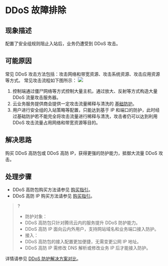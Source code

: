# DDoS 故障排除

## 现象描述
配置了安全组规则阻止入站后，业务仍遭受到 DDoS 攻击。

## 可能原因
常见 DDoS 攻击方法包括：攻击网络和带宽资源、攻击系统资源、攻击应用资源等方式。
常见攻击流程如下图所示：
![](https://main.qcloudimg.com/raw/f47438cfa5dfa34da164027d05c84cb1.png)
1. 控制端通过僵尸网络等方式控制大量主机，通过放大、反射等方式构造大量 DDoS 流量攻击服务器。
2. 云业务服务提供商会提供一定攻击流量稀释与清洗的 [基础防护](https://cloud.tencent.com/document/product/1020)。
3. 用户进行安全组的入站策略等配置，只能达到基于 IP 和端口的防护，此时经过基础防护若不能完全将攻击流量进行稀释与清洗，攻击者仍可以达到利用 DDoS 攻击流量占用网络和带宽资源等目的。

## 解决思路
购买 DDoS 高防包或 DDoS 高防 IP，获得更强的防护能力，抵御大流量 DDoS 攻击。

## 处理步骤
- DDoS 高防包购买方法请参见 [购买指引](https://cloud.tencent.com/document/product/1021/43894)。
- DDoS 高防 IP 购买方法请参见 [购买指引](https://cloud.tencent.com/document/product/1014/44082)。

>?
>- 防护对象：
>  - DDoS 高防包只针对腾讯云内的服务提升 DDoS 防护能力。
>  - DDoS 高防 IP 面向云内外用户，支持网站域名和业务端口接入防护。
>- 接入：
>  - DDoS 高防包的接入配置更加便捷，无需变更公网 IP 地址。
>  - DDoS 高防 IP 需修改 DNS 解析或修改业务 IP 后才能接入防护。

详情请参见 [DDoS 防护解决方案对比](https://cloud.tencent.com/document/product/1021/44463)。

